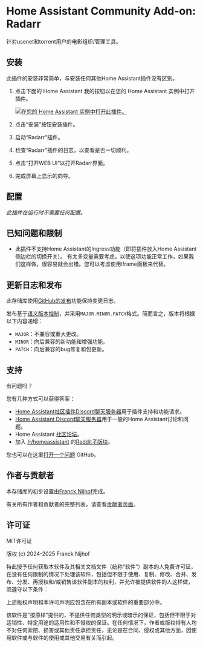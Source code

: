 # Home Assistant Community Add-on: Radarr

针对usenet和torrent用户的电影组织/管理工具。

## 安装

此插件的安装非常简单，与安装任何其他Home Assistant插件没有区别。

1. 点击下面的 Home Assistant 我的按钮以在您的 Home Assistant 实例中打开插件。

   [![在您的 Home Assistant 实例中打开此插件。][addon-badge]][addon]

2. 点击“安装”按钮安装插件。
3. 启动“Radarr”插件。
4. 检查“Radarr”插件的日志，以查看是否一切顺利。
5. 点击“打开WEB UI”以打开Radarr界面。
6. 完成屏幕上显示的向导。

## 配置

_此插件在运行时不需要任何配置。_

## 已知问题和限制

- 此插件不支持Home Assistant的Ingress功能（即将插件放入Home Assistant侧边栏的切换开关）。
  有太多变量需要考虑，以使这项功能正常工作，如果我们这样做，很容易就会出错。您可以考虑使用iframe面板来代替。

## 更新日志和发布

此存储库使用[GitHub的发布][releases]功能保持变更日志。

发布基于[语义版本控制][semver]，并采用`MAJOR.MINOR.PATCH`格式。简而言之，版本将根据以下内容递增：

- `MAJOR`：不兼容或重大更改。
- `MINOR`：向后兼容的新功能和增强功能。
- `PATCH`：向后兼容的bug修复和包更新。

## 支持

有问题吗？

您有几种方式可以获得答案：

- [Home Assistant社区插件Discord聊天服务器][discord]用于插件支持和功能请求。
- [Home Assistant Discord聊天服务器][discord-ha]用于一般的Home Assistant讨论和问题。
- Home Assistant [社区论坛][forum]。
- 加入 [/r/homeassistant][reddit] 的[Reddit子版块][reddit]。

您也可以在这里[打开一个问题][issue] GitHub。

## 作者与贡献者

本存储库的初步设置由[Franck Nijhof][frenck]完成。

有关所有作者和贡献者的完整列表，请查看[贡献者页面][contributors]。

## 许可证

MIT许可证

版权 (c) 2024-2025 Franck Nijhof

特此授予任何获取本软件及其相关文档文件（统称“软件”）副本的人免费许可证，在没有任何限制的情况下处理该软件，包括但不限于使用、复制、修改、合并、发布、分发、再授权和/或销售该软件副本的权利，并允许被提供软件的人这样做，须遵守以下条件：

上述版权声明和本许可声明应包含在所有副本或软件的重要部分中。

该软件是“按原样”提供的，不提供任何类型的明示或暗示的保证，包括但不限于对适销性、特定用途的适用性和不侵权的保证。在任何情况下，作者或版权持有人均不对任何索赔、损害或其他责任承担责任，无论是在合同、侵权或其他方面，因使用软件或与软件的使用或其他交易有关而引起。

[addon-badge]: https://my.home-assistant.io/badges/supervisor_addon.svg
[addon]: https://my.home-assistant.io/redirect/supervisor_addon/?addon=a0d7b954_radarr&repository_url=https%3A%2F%2Fgithub.com%2Fhassio-addons%2Frepository
[contributors]: https://github.com/hassio-addons/addon-radarr/graphs/contributors
[discord-ha]: https://discord.gg/c5DvZ4e
[discord]: https://discord.me/hassioaddons
[forum]: https://community.home-assistant.io/t/?u=frenck
[frenck]: https://github.com/frenck
[issue]: https://github.com/hassio-addons/addon-radarr/issues
[reddit]: https://reddit.com/r/homeassistant
[releases]: https://github.com/hassio-addons/addon-radarr/releases
[semver]: http://semver.org/spec/v2.0.0.html